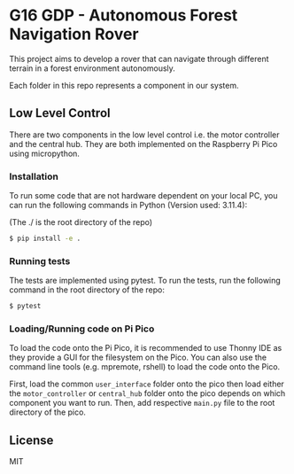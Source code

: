 # G16 GDP - Autonomous Forest Navigation Rover

This project aims to develop a rover that can navigate through different terrain in a forest environment autonomously.

Each folder in this repo represents a component in our system.

## Low Level Control

There are two components in the low level control i.e. the motor controller and the central hub. They are both implemented on the Raspberry Pi Pico using micropython.

### Installation
To run some code that are not hardware dependent on your local PC, you can run the following commands in Python (Version used: 3.11.4):

(The ./ is the root directory of the repo)
```sh
$ pip install -e .
```

### Running tests
The tests are implemented using pytest. To run the tests, run the following command in the root directory of the repo:
```sh
$ pytest
```

### Loading/Running code on Pi Pico
To load the code onto the Pi Pico, it is recommended to use Thonny IDE as they provide a GUI for the filesystem on the Pico. You can also use the command line tools (e.g. mpremote, rshell) to load the code onto the Pico.

First, load the common `user_interface` folder onto the pico then load either the `motor_controller` or `central_hub` folder onto the pico depends on which component you want to run. Then, add respective `main.py` file to the root directory of the pico.


License
----

MIT
